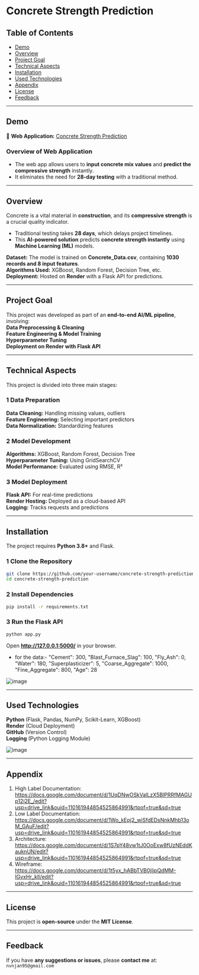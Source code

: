# Concrete Strength Prediction

## Table of Contents
- [Demo](#demo)
- [Overview](#overview)
- [Project Goal](#project-goal)
- [Technical Aspects](#technical-aspects)
- [Installation](#installation)
- [Used Technologies](#used-technologies)
- [Appendix](#appendix)
- [License](#license)
- [Feedback](#feedback)

---

##  Demo  
🔗 **Web Application:** [Concrete Strength Prediction](https://concrete-strength-prediction-7jg6.onrender.com)

### **Overview of Web Application**  
- The web app allows users to **input concrete mix values** and **predict the compressive strength** instantly.  
- It eliminates the need for **28-day testing** with a traditional method.  

---

##  Overview  
Concrete is a vital material in **construction**, and its **compressive strength** is a crucial quality indicator.  
- Traditional testing takes **28 days**, which delays project timelines.  
- This **AI-powered solution** predicts **concrete strength instantly** using **Machine Learning (ML)** models.  

**Dataset:** The model is trained on **Concrete_Data.csv**, containing **1030 records and 8 input features**.  
**Algorithms Used:** XGBoost, Random Forest, Decision Tree, etc.  
**Deployment:** Hosted on **Render** with a Flask API for predictions.  

---

## Project Goal  
This project was developed as part of an **end-to-end AI/ML pipeline**, involving:  
 **Data Preprocessing & Cleaning**  
 **Feature Engineering & Model Training**  
 **Hyperparameter Tuning**  
 **Deployment on Render with Flask API**  

---

## Technical Aspects  
This project is divided into three main stages:

### **1️ Data Preparation**  
 **Data Cleaning:** Handling missing values, outliers  
 **Feature Engineering:** Selecting important predictors  
 **Data Normalization:** Standardizing features  

### **2️ Model Development**  
 **Algorithms:** XGBoost, Random Forest, Decision Tree  
 **Hyperparameter Tuning:** Using GridSearchCV  
 **Model Performance:** Evaluated using RMSE, R²  

### **3️ Model Deployment**  
 **Flask API:** For real-time predictions  
 **Render Hosting:** Deployed as a cloud-based API  
 **Logging:** Tracks requests and predictions  

---

## Installation  
The project requires **Python 3.8+** and Flask.  

### **1️ Clone the Repository**
```bash
git clone https://github.com/your-username/concrete-strength-prediction.git
cd concrete-strength-prediction
```

### **2️ Install Dependencies**
```bash
pip install -r requirements.txt
```

### **3️ Run the Flask API**
```bash
python app.py
```
Open **http://127.0.0.1:5000/** in your browser.
- for the data:-
    "Cement": 300,
    "Blast_Furnace_Slag": 100,
    "Fly_Ash": 0,
    "Water": 180,
    "Superplasticizer": 5,
    "Coarse_Aggregate": 1000,
    "Fine_Aggregate": 800,
    "Age": 28
  
![image](https://github.com/user-attachments/assets/a274745f-925c-4173-a532-b427b767a035)


---

##  Used Technologies  
 **Python** (Flask, Pandas, NumPy, Scikit-Learn, XGBoost)  
 **Render** (Cloud Deployment)  
 **GitHub** (Version Control)    
 **Logging** (Python Logging Module)  

 ![image](https://github.com/user-attachments/assets/77e4ba35-6e39-4ba9-a778-b1799f94697d)


---

##  Appendix  
1. High Label Documentation: https://docs.google.com/document/d/1UqDNwOSkValLzX5BlPRRfMAGUp12j2E_/edit?usp=drive_link&ouid=110161944854525864991&rtpof=true&sd=true
2. Low Label Documentation: https://docs.google.com/document/d/1Wo_kEpj2_wiSfdEDsNnkMhb13oM_GAuF/edit?usp=drive_link&ouid=110161944854525864991&rtpof=true&sd=true
3. Architecture: https://docs.google.com/document/d/1S7pY48vw1tJ0OoExw8fUzNEddKauknUN/edit?usp=drive_link&ouid=110161944854525864991&rtpof=true&sd=true
4. Wireframe: https://docs.google.com/document/d/1t5yx_hABbTVB0jIipQdMM-IGvxHr_klI/edit?usp=drive_link&ouid=110161944854525864991&rtpof=true&sd=true


---

## License  
This project is **open-source** under the **MIT License**.

---

## Feedback  
If you have **any suggestions or issues**, please **contact me** at: `nvnjan95@gmail.com` 
```

